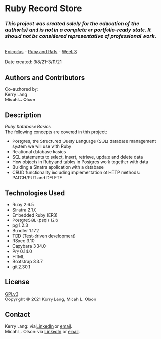 # Ruby Record Store

### _This project was created solely for the education of the author(s) and is not in a complete or portfolio-ready state. It should not be considered representative of professional work._
\
[Epicodus](https://www.epicodus.com/) - [Ruby and Rails](https://www.learnhowtoprogram.com/ruby-and-rails/) - [Week 3](https://www.learnhowtoprogram.com/ruby-and-rails/ruby-database-basics)
\
\
Date created: 3/8/21–3/11/21

## Authors and Contributors
Co-authored by:  
Kerry Lang  
Micah L. Olson  

## Description
_Ruby Database Basics_  
The following concepts are covered in this project:  
* Postgres, the Structured Query Language (SQL) database management system we will use with Ruby
* Relational database basics
* SQL statements to select, insert, retrieve, update and delete data
* How objects in Ruby and tables in Postgres work together with data
* Building a Sinatra application with a database
* CRUD functionality including implementation of HTTP methods: PATCH/PUT and DELETE

## Technologies Used
* Ruby 2.6.5
* Sinatra 2.1.0
* Embedded Ruby (ERB)
* PostgreSQL (psql) 12.6
* pg 1.2.3
* Bundler 1.17.2
* TDD (Test-driven development)
* RSpec 3.10
* Capybara 3.34.0
* Pry 0.14.0
* HTML
* Bootstrap 3.3.7
* git 2.30.1

## License
[GPLv3](https://choosealicense.com/licenses/gpl-3.0/)\
Copyright &copy; 2021 Kerry Lang, Micah L. Olson

## Contact
Kerry Lang: via <a href="https://www.linkedin.com/in/kerrylang1/" target="_blank">LinkedIn</a> or <a href="mailto:klang812@gmail.com" target="_blank">email</a>.  
Micah L. Olson: via <a href="https://www.linkedin.com/in/micah-lewis-olson/" target="_blank">LinkedIn</a> or <a href="mailto:micah.olson@protonmail.com" target="_blank">email</a>.